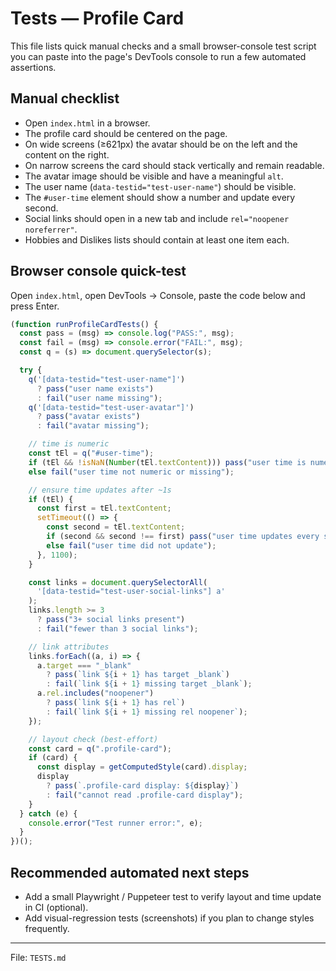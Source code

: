 # Tests — Profile Card

This file lists quick manual checks and a small browser-console test script you can paste into the page's DevTools console to run a few automated assertions.

## Manual checklist

- Open `index.html` in a browser.
- The profile card should be centered on the page.
- On wide screens (≥621px) the avatar should be on the left and the content on the right.
- On narrow screens the card should stack vertically and remain readable.
- The avatar image should be visible and have a meaningful `alt`.
- The user name (`data-testid="test-user-name"`) should be visible.
- The `#user-time` element should show a number and update every second.
- Social links should open in a new tab and include `rel="noopener noreferrer"`.
- Hobbies and Dislikes lists should contain at least one item each.

## Browser console quick-test

Open `index.html`, open DevTools → Console, paste the code below and press Enter.

```javascript
(function runProfileCardTests() {
  const pass = (msg) => console.log("PASS:", msg);
  const fail = (msg) => console.error("FAIL:", msg);
  const q = (s) => document.querySelector(s);

  try {
    q('[data-testid="test-user-name"]')
      ? pass("user name exists")
      : fail("user name missing");
    q('[data-testid="test-user-avatar"]')
      ? pass("avatar exists")
      : fail("avatar missing");

    // time is numeric
    const tEl = q("#user-time");
    if (tEl && !isNaN(Number(tEl.textContent))) pass("user time is numeric");
    else fail("user time not numeric or missing");

    // ensure time updates after ~1s
    if (tEl) {
      const first = tEl.textContent;
      setTimeout(() => {
        const second = tEl.textContent;
        if (second && second !== first) pass("user time updates every second");
        else fail("user time did not update");
      }, 1100);
    }

    const links = document.querySelectorAll(
      '[data-testid="test-user-social-links"] a'
    );
    links.length >= 3
      ? pass("3+ social links present")
      : fail("fewer than 3 social links");

    // link attributes
    links.forEach((a, i) => {
      a.target === "_blank"
        ? pass(`link ${i + 1} has target _blank`)
        : fail(`link ${i + 1} missing target _blank`);
      a.rel.includes("noopener")
        ? pass(`link ${i + 1} has rel`)
        : fail(`link ${i + 1} missing rel noopener`);
    });

    // layout check (best-effort)
    const card = q(".profile-card");
    if (card) {
      const display = getComputedStyle(card).display;
      display
        ? pass(`.profile-card display: ${display}`)
        : fail("cannot read .profile-card display");
    }
  } catch (e) {
    console.error("Test runner error:", e);
  }
})();
```

## Recommended automated next steps

- Add a small Playwright / Puppeteer test to verify layout and time update in CI (optional).
- Add visual-regression tests (screenshots) if you plan to change styles frequently.

---

File: `TESTS.md`
